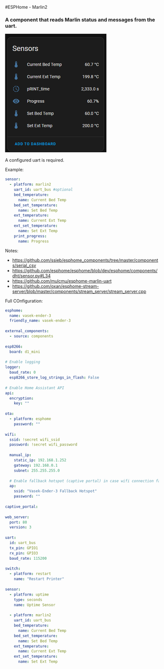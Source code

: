 #ESPHome - Marlin2
### A component that reads Marlin status and messages from the uart.
![alt text](image.png)

A configured uart is required.

Example:
```yaml
sensor:
  - platform: marlin2
    uart_id: uart_bus #optional
    bed_temperature:
      name: Current Bed Temp
    bed_set_temperature:
      name: Set Bed Temp
    ext_temperature:
      name: Current Ext Temp
    ext_set_temperature:
      name: Set Ext Temp
    print_progress:
      name: Progress
```

Notes:
* https://github.com/ssieb/esphome_components/tree/master/components/serial_csv
* https://github.com/esphome/esphome/blob/dev/esphome/components/dht/sensor.py#L34
* https://github.com/mulcmu/esphome-marlin-uart
* https://github.com/oxan/esphome-stream-server/blob/master/components/stream_server/stream_server.cpp

Full COnfiguration:
```yaml
esphome:
  name: vasek-ender-3
  friendly_name: vasek-ender-3

external_components:
  - source: components

esp8266:
  board: d1_mini

# Enable logging
logger:
  baud_rate: 0
  esp8266_store_log_strings_in_flash: False

# Enable Home Assistant API
api:
  encryption:
    key: ""

ota:
  - platform: esphome
    password: ""

wifi:
  ssid: !secret wifi_ssid
  password: !secret wifi_password

  manual_ip:
    static_ip: 192.168.1.252
    gateway: 192.168.0.1
    subnet: 255.255.255.0

  # Enable fallback hotspot (captive portal) in case wifi connection fails
  ap:
    ssid: "Vasek-Ender-3 Fallback Hotspot"
    password: ""

captive_portal:

web_server:
  port: 80
  version: 3
  
uart:
  id: uart_bus
  tx_pin: GPIO1
  rx_pin: GPIO3
  baud_rate: 115200

switch:
  - platform: restart
    name: "Restart Printer"

sensor:
  - platform: uptime
    type: seconds
    name: Uptime Sensor

  - platform: marlin2
    uart_id: uart_bus
    bed_temperature:
      name: Current Bed Temp
    bed_set_temperature:
      name: Set Bed Temp
    ext_temperature:
      name: Current Ext Temp
    ext_set_temperature:
      name: Set Ext Temp
```